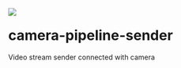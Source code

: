  <img align="left" src="https://visitor-badge.laobi.icu/badge?page_id=acentior.camera-pipeline-sender" />
 
# camera-pipeline-sender
Video stream sender connected with camera

